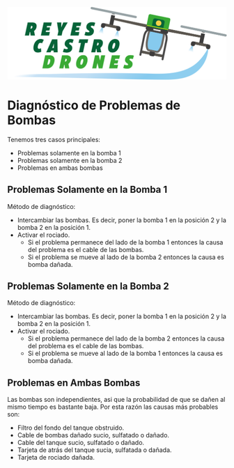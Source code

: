 ![Reyes Castro Drones](../Reyes-Castro-Drones_LOGO.png "Reyes Castro Drones")

# Diagnóstico de Problemas de Bombas

Tenemos tres casos principales:
* Problemas solamente en la bomba 1
* Problemas solamente en la bomba 2
* Problemas en ambas bombas

## Problemas Solamente en la Bomba 1

Método de diagnóstico:
* Intercambiar las bombas. Es decir, poner la bomba 1 en la posición 2 y la bomba 2 en la posición 1.
* Activar el rociado. 
  * Si el problema permanece del lado de la bomba 1 entonces la causa del problema es el cable de las bombas.
  * Si el problema se mueve al lado de la bomba 2 entonces la causa es bomba dañada.

## Problemas Solamente en la Bomba 2

Método de diagnóstico:
* Intercambiar las bombas. Es decir, poner la bomba 1 en la posición 2 y la bomba 2 en la posición 1.
* Activar el rociado. 
  * Si el problema permanece del lado de la bomba 2 entonces la causa del problema es el cable de las bombas.
  * Si el problema se mueve al lado de la bomba 1 entonces la causa es bomba dañada.

## Problemas en Ambas Bombas

Las bombas son independientes, asi que la probabilidad de que se dañen al mismo tiempo es bastante baja. Por esta razón las causas más probables son:
* Filtro del fondo del tanque obstruido.
* Cable de bombas dañado sucio, sulfatado o dañado. 
* Cable del tanque sucio, sulfatado o dañado.
* Tarjeta de atrás del tanque sucia, sulfatada o dañada.
* Tarjeta de rociado dañada.
